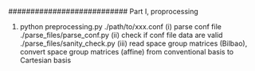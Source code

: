 


###########################
Part I, proprocessing
1. python preprocessing.py ./path/to/xxx.conf
    (i) parse conf file
        ./parse_files/parse_conf.py
    (ii) check if conf file data are valid
        ./parse_files/sanity_check.py
    (iii)   read space group matrices (Bilbao),
            convert space group matrices (affine) from conventional basis to Cartesian basis